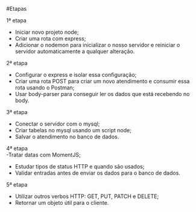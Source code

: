 #Etapas

1ª etapa </br>
- Iniciar novo projeto node;
- Criar uma rota com express;
- Adicionar o nodemon para inicializar o nosso servidor e reiniciar o servidor automaticamente a qualquer alteração.

2ª etapa </br>
- Configurar o express e isolar essa configuração;
- Criar uma rota POST para criar um novo atendimento e consumir essa rota usando o Postman;
- Usar body-parser para conseguir ler os dados que está recebendo no body.

3ª etapa </br>
- Conectar o servidor com o mysql;
- Criar tabelas no mysql usando um script node;
- Salvar o atendimento no banco de dados.

4ª etapa </br>
-Tratar datas com MomentJS;
- Estudar tipos de status HTTP e quando são usados;
- Validar entradas antes de enviar os dados para o banco de dados.

5ª etapa </br>
- Utilizar outros verbos HTTP: GET, PUT, PATCH e DELETE;
- Retornar um objeto útil para o cliente.